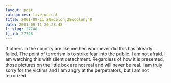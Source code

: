 ```yaml
---
layout: post
categories: livejournal
title: 2001-09-11 20&colon;28&colon;48
date: 2001-09-11 20:28:48
lj_slug: 27748
lj_id: 27748
---
```

If others in the country are like me hen whomever did this has already failed. The point of terrorism is to strike fear into the public. I am not afraid. I am watching this with silent detachment. Regardless of how it is presented, those pictures on the little box are not real and will never be real. I am truly sorry for the victims and I am angry at the perpetrators, but I am not terrorized.
